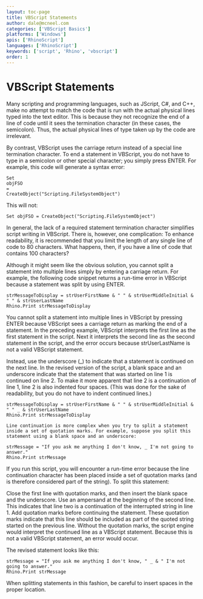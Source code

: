 ```yaml
---
layout: toc-page
title: VBScript Statements
author: dale@mcneel.com
categories: ['VBScript Basics']
platforms: ['Windows']
apis: ['RhinoScript']
languages: ['RhinoScript']
keywords: ['script', 'Rhino', 'vbscript']
order: 1
---
```


# VBScript Statements

Many scripting and programming languages, such as JScript, C#, and C++, make no attempt to match the code that is run with the actual physical lines typed into the text editor. This is because they not recognize the end of a line of code until it sees the termination character (in these cases, the semicolon). Thus, the actual physical lines of type taken up by the code are irrelevant.

By contrast, VBScript uses the carriage return instead of a special line termination character. To end a statement in VBScript, you do not have to type in a semicolon or other special character; you simply press ENTER. For example, this code will generate a syntax error:

	Set
	objFSO
	=
	CreateObject("Scripting.FileSystemObject")

This will not:

	Set objFSO = CreateObject("Scripting.FileSystemObject")

In general, the lack of a required statement termination character simplifies script writing in VBScript. There is, however, one complication: To enhance readability, it is recommended that you limit the length of any single line of code to 80 characters. What happens, then, if you have a line of code that contains 100 characters?

Although it might seem like the obvious solution, you cannot split a statement into multiple lines simply by entering a carriage return. For example, the following code snippet returns a run-time error in VBScript because a statement was split by using ENTER.

	strMessageToDisplay = strUserFirstName & " " & strUserMiddleInitial & " " & strUserLastName
	Rhino.Print strMessageToDisplay

You cannot split a statement into multiple lines in VBScript by pressing ENTER because VBScript sees a carriage return as marking the end of a statement. In the preceding example, VBScript interprets the first line as the first statement in the script. Next it interprets the second line as the second statement in the script, and the error occurs because strUserLastName is not a valid VBScript statement.

Instead, use the underscore (_) to indicate that a statement is continued on the next line. In the revised version of the script, a blank space and an underscore indicate that the statement that was started on line 1 is continued on line 2. To make it more apparent that line 2 is a continuation of line 1, line 2 is also indented four spaces. (This was done for the sake of readability, but you do not have to indent continued lines.)

	strMessageToDisplay = strUserFirstName & " " & strUserMiddleInitial & " " _ & strUserLastName
	Rhino.Print strMessageToDisplay

	Line continuation is more complex when you try to split a statement inside a set of quotation marks. For example, suppose you split this statement using a blank space and an underscore:

	strMessage = "If you ask me anything I don't know, _ I'm not going to answer."
	Rhino.Print strMessage

If you run this script, you will encounter a run-time error because the line continuation character has been placed inside a set of quotation marks (and is therefore considered part of the string). To split this statement:

Close the first line with quotation marks, and then insert the blank space and the underscore.
Use an ampersand at the beginning of the second line. This indicates that line two is a continuation of the interrupted string in line 1.
Add quotation marks before continuing the statement.
These quotation marks indicate that this line should be included as part of the quoted string started on the previous line. Without the quotation marks, the script engine would interpret the continued line as a VBScript statement. Because this is not a valid VBScript statement, an error would occur.

The revised statement looks like this:

	strMessage = "If you ask me anything I don't know, " _ & " I'm not going to answer."
	Rhino.Print strMessage

When splitting statements in this fashion, be careful to insert spaces in the proper location.